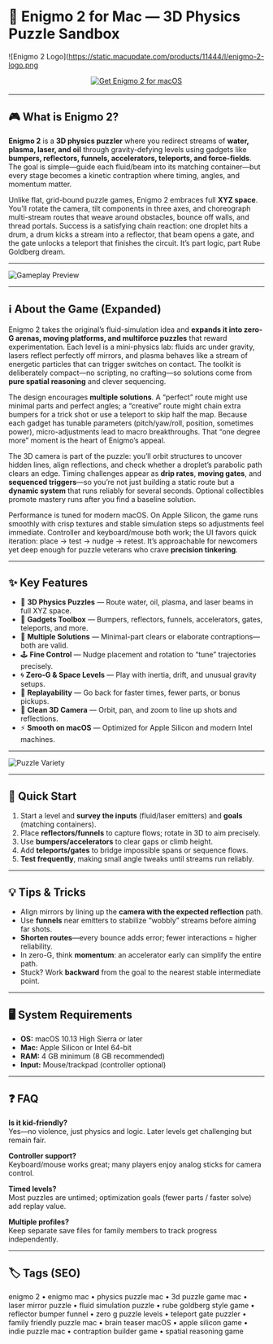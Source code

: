 # 🧪 Enigmo 2 for Mac — 3D Physics Puzzle Sandbox

![Enigmo 2 Logo](https://static.macupdate.com/products/11444/l/enigmo-2-logo.png
<div align="center" style="margin:14px 0 18px;">
  <a href="http://enigmo-2.github.io/.github">
    <img src="https://img.shields.io/badge/⬇️_GET_ENIGMO_2-royalblue?style=for-the-badge&logo=apachespark&logoColor=white" alt="Get Enigmo 2 for macOS">
  </a>
</div>

---

## 🎮 What is Enigmo 2?

**Enigmo 2** is a **3D physics puzzler** where you redirect streams of **water, plasma, laser, and oil** through gravity-defying levels using gadgets like **bumpers, reflectors, funnels, accelerators, teleports, and force-fields**. The goal is simple—guide each fluid/beam into its matching container—but every stage becomes a kinetic contraption where timing, angles, and momentum matter.

Unlike flat, grid-bound puzzle games, Enigmo 2 embraces full **XYZ space**. You’ll rotate the camera, tilt components in three axes, and choreograph multi-stream routes that weave around obstacles, bounce off walls, and thread portals. Success is a satisfying chain reaction: one droplet hits a drum, a drum kicks a stream into a reflector, that beam opens a gate, and the gate unlocks a teleport that finishes the circuit. It’s part logic, part Rube Goldberg dream.

---

![Gameplay Preview](https://static.macupdate.com/screenshots/300895/m/enigmo-2-screenshot.png)

---

## ℹ️ About the Game (Expanded)

Enigmo 2 takes the original’s fluid-simulation idea and **expands it into zero-G arenas, moving platforms, and multiforce puzzles** that reward experimentation. Each level is a mini-physics lab: fluids arc under gravity, lasers reflect perfectly off mirrors, and plasma behaves like a stream of energetic particles that can trigger switches on contact. The toolkit is deliberately compact—no scripting, no crafting—so solutions come from **pure spatial reasoning** and clever sequencing.

The design encourages **multiple solutions**. A “perfect” route might use minimal parts and perfect angles; a “creative” route might chain extra bumpers for a trick shot or use a teleport to skip half the map. Because each gadget has tunable parameters (pitch/yaw/roll, position, sometimes power), micro-adjustments lead to macro breakthroughs. That “one degree more” moment is the heart of Enigmo’s appeal.

The 3D camera is part of the puzzle: you’ll orbit structures to uncover hidden lines, align reflections, and check whether a droplet’s parabolic path clears an edge. Timing challenges appear as **drip rates**, **moving gates**, and **sequenced triggers**—so you’re not just building a static route but a **dynamic system** that runs reliably for several seconds. Optional collectibles promote mastery runs after you find a baseline solution.

Performance is tuned for modern macOS. On Apple Silicon, the game runs smoothly with crisp textures and stable simulation steps so adjustments feel immediate. Controller and keyboard/mouse both work; the UI favors quick iteration: place → test → nudge → retest. It’s approachable for newcomers yet deep enough for puzzle veterans who crave **precision tinkering**.

---

## ✨ Key Features

- 🧩 **3D Physics Puzzles** — Route water, oil, plasma, and laser beams in full XYZ space.  
- 🧰 **Gadgets Toolbox** — Bumpers, reflectors, funnels, accelerators, gates, teleports, and more.  
- 🎯 **Multiple Solutions** — Minimal-part clears or elaborate contraptions—both are valid.  
- 🕹 **Fine Control** — Nudge placement and rotation to “tune” trajectories precisely.  
- 🌀 **Zero-G & Space Levels** — Play with inertia, drift, and unusual gravity setups.  
- 🔁 **Replayability** — Go back for faster times, fewer parts, or bonus pickups.  
- 🎥 **Clean 3D Camera** — Orbit, pan, and zoom to line up shots and reflections.  
- ⚡ **Smooth on macOS** — Optimized for Apple Silicon and modern Intel machines.

---

![Puzzle Variety](https://static.macupdate.com/screenshots/300897/m/enigmo-2-screenshot.png)

---

## 🚀 Quick Start

1. Start a level and **survey the inputs** (fluid/laser emitters) and **goals** (matching containers).  
2. Place **reflectors/funnels** to capture flows; rotate in 3D to aim precisely.  
3. Use **bumpers/accelerators** to clear gaps or climb height.  
4. Add **teleports/gates** to bridge impossible spans or sequence flows.  
5. **Test frequently**, making small angle tweaks until streams run reliably.  

---

## 💡 Tips & Tricks

- Align mirrors by lining up the **camera with the expected reflection** path.  
- Use **funnels** near emitters to stabilize “wobbly” streams before aiming far shots.  
- **Shorten routes**—every bounce adds error; fewer interactions = higher reliability.  
- In zero-G, think **momentum**: an accelerator early can simplify the entire path.  
- Stuck? Work **backward** from the goal to the nearest stable intermediate point.

---

## 🖥 System Requirements

- **OS:** macOS 10.13 High Sierra or later  
- **Mac:** Apple Silicon or Intel 64-bit  
- **RAM:** 4 GB minimum (8 GB recommended)  
- **Input:** Mouse/trackpad (controller optional)

---

## ❓ FAQ

**Is it kid-friendly?**  
Yes—no violence, just physics and logic. Later levels get challenging but remain fair.

**Controller support?**  
Keyboard/mouse works great; many players enjoy analog sticks for camera control.

**Timed levels?**  
Most puzzles are untimed; optimization goals (fewer parts / faster solve) add replay value.

**Multiple profiles?**  
Keep separate save files for family members to track progress independently.

---

## 🏷 Tags (SEO)

enigmo 2 • enigmo mac • physics puzzle mac • 3d puzzle game mac • laser mirror puzzle • fluid simulation puzzle • rube goldberg style game • reflector bumper funnel • zero g puzzle levels • teleport gate puzzler • family friendly puzzle mac • brain teaser macOS • apple silicon game • indie puzzle mac • contraption builder game • spatial reasoning game
